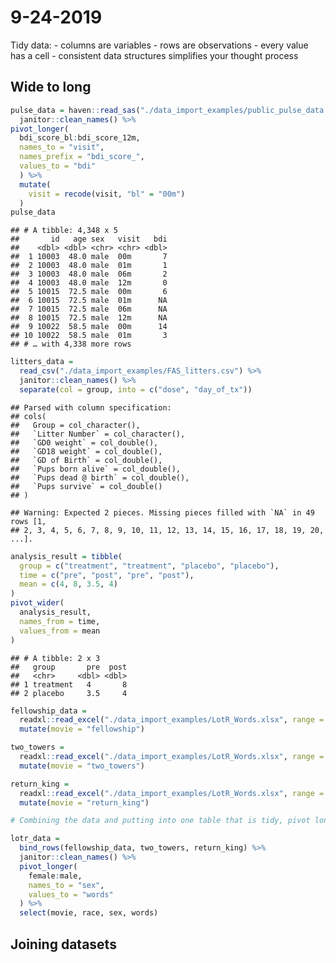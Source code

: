 9-24-2019
================

Tidy data: - columns are variables - rows are observations - every value
has a cell - consistent data structures simplifies your thought
process

## Wide to long

``` r
pulse_data = haven::read_sas("./data_import_examples/public_pulse_data.sas7bdat") %>%
  janitor::clean_names() %>% 
pivot_longer(
  bdi_score_bl:bdi_score_12m,
  names_to = "visit",
  names_prefix = "bdi_score_",
  values_to = "bdi"
  ) %>%
  mutate(
    visit = recode(visit, "bl" = "00m")
  )
pulse_data
```

    ## # A tibble: 4,348 x 5
    ##       id   age sex   visit   bdi
    ##    <dbl> <dbl> <chr> <chr> <dbl>
    ##  1 10003  48.0 male  00m       7
    ##  2 10003  48.0 male  01m       1
    ##  3 10003  48.0 male  06m       2
    ##  4 10003  48.0 male  12m       0
    ##  5 10015  72.5 male  00m       6
    ##  6 10015  72.5 male  01m      NA
    ##  7 10015  72.5 male  06m      NA
    ##  8 10015  72.5 male  12m      NA
    ##  9 10022  58.5 male  00m      14
    ## 10 10022  58.5 male  01m       3
    ## # … with 4,338 more rows

``` r
litters_data = 
  read_csv("./data_import_examples/FAS_litters.csv") %>%
  janitor::clean_names() %>%
  separate(col = group, into = c("dose", "day_of_tx"))
```

    ## Parsed with column specification:
    ## cols(
    ##   Group = col_character(),
    ##   `Litter Number` = col_character(),
    ##   `GD0 weight` = col_double(),
    ##   `GD18 weight` = col_double(),
    ##   `GD of Birth` = col_double(),
    ##   `Pups born alive` = col_double(),
    ##   `Pups dead @ birth` = col_double(),
    ##   `Pups survive` = col_double()
    ## )

    ## Warning: Expected 2 pieces. Missing pieces filled with `NA` in 49 rows [1,
    ## 2, 3, 4, 5, 6, 7, 8, 9, 10, 11, 12, 13, 14, 15, 16, 17, 18, 19, 20, ...].

``` r
analysis_result = tibble(
  group = c("treatment", "treatment", "placebo", "placebo"),
  time = c("pre", "post", "pre", "post"),
  mean = c(4, 8, 3.5, 4)
)
pivot_wider(
  analysis_result,
  names_from = time,
  values_from = mean
)
```

    ## # A tibble: 2 x 3
    ##   group       pre  post
    ##   <chr>     <dbl> <dbl>
    ## 1 treatment   4       8
    ## 2 placebo     3.5     4

``` r
fellowship_data =
  readxl::read_excel("./data_import_examples/LotR_Words.xlsx", range = "B3:D6") %>%
  mutate(movie = "fellowship")

two_towers =
  readxl::read_excel("./data_import_examples/LotR_Words.xlsx", range = "F3:H6") %>%
  mutate(movie = "two_towers")

return_king = 
  readxl::read_excel("./data_import_examples/LotR_Words.xlsx", range = "J3:L6") %>%
  mutate(movie = "return_king")

# Combining the data and putting into one table that is tidy, pivot longer and putting sex, words, movie, and race as columns

lotr_data = 
  bind_rows(fellowship_data, two_towers, return_king) %>%
  janitor::clean_names() %>%
  pivot_longer(
    female:male,
    names_to = "sex",
    values_to = "words"
  ) %>%
  select(movie, race, sex, words)
```

## Joining datasets
